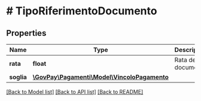 # # TipoRiferimentoDocumento

## Properties

Name | Type | Description | Notes
------------ | ------------- | ------------- | -------------
**rata** | **float** | Rata del documento |
**soglia** | [**\GovPay\Pagamenti\Model\VincoloPagamento**](VincoloPagamento.md) |  |

[[Back to Model list]](../../README.md#models) [[Back to API list]](../../README.md#endpoints) [[Back to README]](../../README.md)
